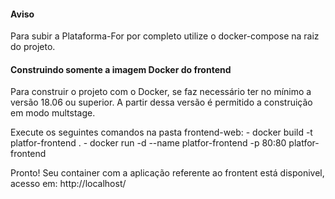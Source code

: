 #### Aviso

Para subir a Plataforma-For por completo  utilize o docker-compose na raiz do projeto.

#### Construindo somente a imagem Docker do frontend 
Para construir o projeto com o Docker, se faz necessário ter no mínimo a versão 18.06 ou superior. 
A partir dessa versão é permitido a construição em modo multstage.

Execute os seguintes comandos na pasta frontend-web:
	- docker build -t platfor-frontend .
	- docker run -d --name platfor-frontend -p 80:80 platfor-frontend

Pronto! Seu container com a aplicação referente ao frontent está disponivel, acesso em: http://localhost/
